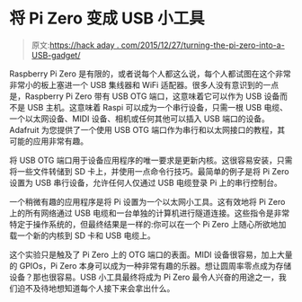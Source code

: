 # 将 Pi Zero 变成 USB 小工具

> 原文:[https://hack aday . com/2015/12/27/turning-the-pi-zero-into-a-USB-gadget/](https://hackaday.com/2015/12/27/turning-the-pi-zero-into-a-usb-gadget/)

Raspberry Pi Zero 是有限的，或者说每个人都这么说，每个人都试图在这个非常非常小的板上塞进一个 USB 集线器和 WiFi 适配器。很多人没有意识到的一点是，Raspberry Pi Zero 带有 USB OTG 端口，这意味着它可以作为 USB 设备而不是 USB 主机。这意味着 Raspi 可以成为一个串行设备，只需一根 USB 电缆、一个以太网设备、MIDI 设备、相机或任何其他可以插入 USB 端口的设备。Adafruit 为您提供了一个使用 USB OTG 端口作为串行和以太网接口的教程，其可能的应用非常有趣。

将 USB OTG 端口用于设备应用程序的唯一要求是更新内核。这很容易安装，只需将一些文件转储到 SD 卡上，并使用一点命令行技巧。最简单的例子是将 Pi Zero 设置为 USB 串行设备，允许任何人仅通过 USB 电缆登录 Pi 上的串行控制台。

一个稍微有趣的应用程序是将 Pi 设置为一个以太网小工具。这有效地将 Pi Zero 上的所有网络通过 USB 电缆和一台单独的计算机进行隧道连接。这些指令是非常特定于操作系统的，但最终结果是一样的:你可以在一个 Pi Zero 上随心所欲地加载一个新的内核到 SD 卡和 USB 电缆上。

这个实验只是触及了 Pi Zero 上的 OTG 端口的表面。MIDI 设备很容易，加上大量的 GPIOs，Pi Zero 本身可以成为一种非常有趣的乐器。想让圆周率零点成为存储设备？那也很容易。USB 小工具最终将成为 Pi Zero 最令人兴奋的用途之一，我们迫不及待地想知道每个人接下来会拿出什么。